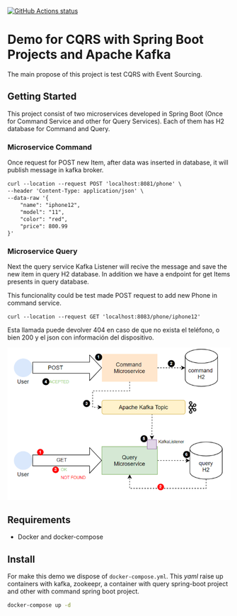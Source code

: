 <p align="left">
  <a href="https://github.com/drubioa/demo-cqrs-kafka/actions"><img alt="GitHub Actions status" src="https://github.com/actions/setup-java/workflows/Main%20workflow/badge.svg"></a>
</p>


# Demo for CQRS with Spring Boot Projects and  Apache Kafka
The main propose of this project is test CQRS with Event Sourcing.  

## Getting Started

This project consist of two microservices developed in Spring Boot (Once for Command Service and other for Query Services). Each of them has H2 database for Command and Query. 

### Microservice Command
Once request for POST new Item, after data was inserted in database, it will publish message in kafka broker. 
```
curl --location --request POST 'localhost:8081/phone' \
--header 'Content-Type: application/json' \
--data-raw '{
    "name": "iphone12",
    "model": "11",
    "color": "red",
    "price": 800.99
}'
```
### Microservice Query
Next the query service Kafka Listener will recive the message and save the new item in query H2 database. 
In addition we have a endpoint for get Items presents in query database.

This funcionality could be test made POST request to add new Phone in command service.
```
curl --location --request GET 'localhost:8083/phone/iphone12'
```

Esta llamada puede devolver 404 en caso de que no exista el teléfono, o bien 200 y el json con información del dispositivo.

![Screenshot](resources/diagram.png)

## Requirements
* Docker and docker-compose

## Install
For make this demo we dispose of `docker-compose.yml`. This *yaml* raise up containers with kafka, zookeepr, a container with query spring-boot project and other with command spring boot project.
```bash
docker-compose up -d
```

